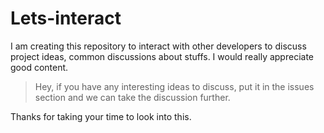 # Lets-interact
I am creating this repository to interact with other developers to discuss project ideas, common discussions about stuffs.  I would really appreciate good content.


> Hey, if you have any interesting ideas to discuss, put it in the issues section and we can take the discussion further.

Thanks for taking your time to look into this.
